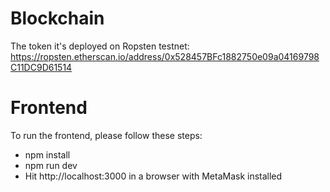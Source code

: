 # Blockchain

The token it's deployed on Ropsten testnet:
https://ropsten.etherscan.io/address/0x528457BFc1882750e09a04169798C11DC9D61514

# Frontend

To run the frontend, please follow these steps:
- npm install
- npm run dev
- Hit http://localhost:3000 in a browser with MetaMask installed
